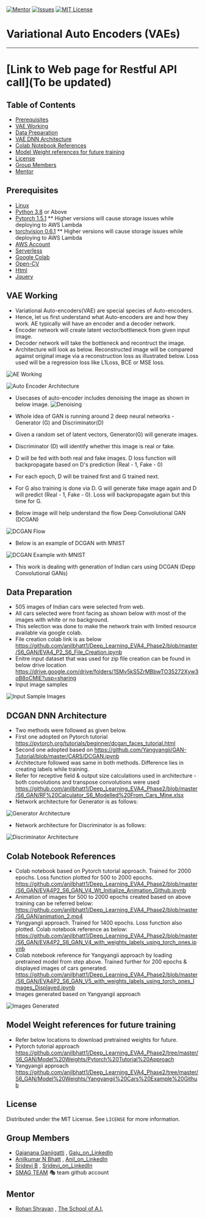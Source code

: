 <!-- PROJECT SHIELDS -->
<!--
*** I'm using markdown "reference style" links for readability.
*** Reference links are enclosed in brackets [ ] instead of parentheses ( ).
*** See the bottom of this document for the declaration of the reference variables
*** for contributors-url, forks-url, etc. This is an optional, concise syntax you may use.
*** https://www.markdownguide.org/basic-syntax/#reference-style-links
-->
[![Mentor][mentor-shield]][mentor-url]
[![Issues][issues-shield]][issues-url]
[![MIT License][license-shield]][license-url]

# Variational Auto Encoders (VAEs)
________

# [Link to Web page for Restful API call](To be updated)

<!-- TABLE OF CONTENTS -->
## Table of Contents

* [Prerequisites](#prerequisites)
* [VAE Working](#gan-working)
* [Data Preparation](#Data-Preparation)
* [VAE DNN Architecture](#DNN-Architecture)
* [Colab Notebook References](#Colab-Notebook-References)
* [Model Weight references for future training](#model-weights)
* [License](#license)
* [Group Members](#group-members)
* [Mentor](#mentor)

## Prerequisites

* [Linux](https://www.tutorialspoint.com/ubuntu/index.htm)
* [Python 3.8](https://www.python.org/downloads/) or Above
* [Pytorch 1.5.1](https://pytorch.org/) ** Higher versions will cause storage issues while deploying to AWS Lambda 
* [torchvision 0.6.1](https://pytorch.org/docs/stable/torchvision/index.html) ** Higher versions will cause storage issues while deploying to AWS Lambda
* [AWS Account](https://aws.amazon.com/free/?all-free-tier.sort-by=item.additionalFields.SortRank&all-free-tier.sort-order=asc)
* [Serverless](https://www.serverless.com/) 
* [Google Colab](https://colab.research.google.com/)
* [Open-CV](https://pypi.org/project/opencv-python/)
* [Html](https://www.w3schools.com/html/)
* [Jquery](https://jquery.com/)

<!-- VAE Working -->
## VAE Working
- Variational Auto-encoders(VAE) are special species of Auto-encoders.
- Hence, let us first understand what Auto-encoders are and how they work. AE typically will have an encoder and a decoder network.
- Encoder network will create latent vector/bottleneck from given input image.
- Decoder network will take the bottleneck and recontruct the image.
- Architecture will look as below. Reconstructed image will be compared against original image via a reconstruction loss as illustrated below. Loss used will be a regression loss like L1Loss, BCE or MSE loss.

 ![AE Working](https://github.com/anilbhatt1/Deep_Learning_EVA4_Phase2/blob/master/S7_VAE/Readme_Content/AUTOENCODERS.jpg)
 
 ![Auto Encoder Architecture](https://github.com/anilbhatt1/Deep_Learning_EVA4_Phase2/blob/master/S7_VAE/Readme_Content/AE_Architecture.jpg)

- Usecases of auto-encoder includes denoising the image as shown in below image.
 ![Denoising](https://github.com/anilbhatt1/Deep_Learning_EVA4_Phase2/blob/master/S7_VAE/Readme_Content/Denoising%20Input.jpg)
 
- Whole idea of GAN is running around 2 deep neural networks - Generator (G) and Discriminator(D)
- Given a random set of latent vectors, Generator(G) will generate images.
- Discriminator (D) will identify whether this image is real or fake. 
- D will be fed with both real and fake images. D loss function will backpropagate based on D's prediction (Real - 1, Fake - 0)
- For each epoch, D will be trained first and G trained next.
- For G also training is done via D. G will generate fake image again and D will predict (Real - 1, Fake - 0). Loss will backpropagate again but this time for G. 
- Below image will help understand the flow Deep Convolutional GAN (DCGAN)

 ![DCGAN Flow](https://github.com/anilbhatt1/Deep_Learning_EVA4_Phase2/blob/master/S6_GAN/Readme_Contents/DCGAN%20Flow%20diagram.jpg)
- Below is an example of DCGAN with MNIST

 ![DCGAN Example with MNIST](https://github.com/anilbhatt1/Deep_Learning_EVA4_Phase2/blob/master/S6_GAN/Readme_Contents/DCGAN%20Flow%20with%20MNIST.jpg)
- This work is dealing with generation of Indian cars using DCGAN (Depp Convolutional GANs)

<!-- Data Preparation -->
## Data Preparation
- 505 images of Indian cars were selected from web.
- All cars selected were front facing as shown below with most of the images with white or no background.
- This selection was done to make the network train with limited resource available via google colab.
- File creation colab link is as below
 https://github.com/anilbhatt1/Deep_Learning_EVA4_Phase2/blob/master/S6_GAN/EVA4_P2_S6_File_Creation.ipynb
- Enitre input dataset that was used for zip file creation can be found in below drive location
 https://drive.google.com/drive/folders/1SMv5kS5ZrMBbwTO35272Xyw3oB8oCMlE?usp=sharing
- Input image samples

 ![Input Sample Images](https://github.com/anilbhatt1/Deep_Learning_EVA4_Phase2/blob/master/S6_GAN/Readme_Contents/Input%20Sample%20images.png)

<!-- DNN Architecture -->
## DCGAN DNN Architecture
- Two methods were followed as given below.
- First one adopted on Pytorch tutorial https://pytorch.org/tutorials/beginner/dcgan_faces_tutorial.html
- Second one adopted based on https://github.com/Yangyangii/GAN-Tutorial/blob/master/CARS/DCGAN.ipynb
- Architecture followed was same in both methods. Difference lies in creating labels while training.
- Refer for receptive field & output size calculations used in architecture - both convolutions and transpose convolutions were used https://github.com/anilbhatt1/Deep_Learning_EVA4_Phase2/blob/master/S6_GAN/RF%20Calculator_S6_Modelled%20From_Cars_Mine.xlsx
- Network architecture for Generator is as follows:

![Generator Architecture](https://github.com/anilbhatt1/Deep_Learning_EVA4_Phase2/blob/master/S6_GAN/Readme_Contents/Generator%20Network.jpg)

- Network architecture for Discriminator is as follows:

![Discriminator Architecture](https://github.com/anilbhatt1/Deep_Learning_EVA4_Phase2/blob/master/S6_GAN/Readme_Contents/Discriminator%20Network.jpg)

<!-- Colab Notebook References -->
## Colab Notebook References
-	Colab notebook based on Pytorch tutorial approach. Trained for 2000 epochs. Loss function plotted for 500 to 2000 epochs.
https://github.com/anilbhatt1/Deep_Learning_EVA4_Phase2/blob/master/S6_GAN/EVA4P2_S6_GAN_V4_Wt_Initialize_Animation_Github.ipynb 
-	Animation of images for 500 to 2000 epochs created based on above training can be referred below:
https://github.com/anilbhatt1/Deep_Learning_EVA4_Phase2/blob/master/S6_GAN/animation_2.mp4
-	Yangyangii approach. Trained for 1400 epochs. Loss function also plotted. Colab notebook reference as below:
https://github.com/anilbhatt1/Deep_Learning_EVA4_Phase2/blob/master/S6_GAN/EVA4P2_S6_GAN_V4_with_weights_labels_using_torch_ones.ipynb
-	Colab notebook reference for Yangyangii approach by loading pretrained model from step above. Trained further for 200 epochs & displayed images of cars generated.
https://github.com/anilbhatt1/Deep_Learning_EVA4_Phase2/blob/master/S6_GAN/EVA4P2_S6_GAN_V5_with_weights_labels_using_torch_ones_Images_Displayed.ipynb
- Images generated based on  Yangyangii approach

![Images Generated](https://github.com/anilbhatt1/Deep_Learning_EVA4_Phase2/blob/master/S6_GAN/Readme_Contents/Yangyangii%20Approach_Cars%20Generated.jpg)

<!-- Model weight References -->
## Model Weight references for future training
- Refer below locations to download pretrained weights for future.
- Pytorch tutorial approach
https://github.com/anilbhatt1/Deep_Learning_EVA4_Phase2/tree/master/S6_GAN/Model%20Weights/Pytorch%20Tutorial%20Approach
- Yangyangii approach
https://github.com/anilbhatt1/Deep_Learning_EVA4_Phase2/tree/master/S6_GAN/Model%20Weights/Yangyangii%20Cars%20Example%20Github

<!-- LICENSE -->
## License

Distributed under the MIT License. See `LICENSE` for more information.

<!-- GROUP MEMBERS -->
## Group Members
  - [Gajanana Ganjigatti](https://github.com/gaju27) , [Gaju_on_LinkedIn](https://www.linkedin.com/in/gajanana-ganjigatti/)
  - [Anilkumar N Bhatt](https://github.com/anilbhatt1) , [Anil_on_LinkedIn](https://www.linkedin.com/in/anilkumar-n-bhatt/)
  - [Sridevi B](https://github.com/sridevibonthu) , [Sridevi_on_LinkedIn](https://www.linkedin.com/in/sridevi-bonthu/)
  - [SMAG TEAM](https://github.com/SMAGEVA4/session1/tree/master/Session1) :performing_arts: team github account

<!-- MENTOR -->
## Mentor

* [Rohan Shravan](https://www.linkedin.com/in/rohanshravan/) , [The School of A.I.](https://theschoolof.ai/)

<!-- MARKDOWN LINKS & IMAGES -->
<!-- https://www.markdownguide.org/basic-syntax/#reference-style-links -->
[mentor-shield]: https://img.shields.io/badge/Mentor-mentor-yellowgreen
[mentor-url]: https://www.linkedin.com/in/rohanshravan/
[forks-shield]: https://img.shields.io/github/forks/othneildrew/Best-README-Template.svg?style=flat-square
[forks-url]: https://github.com/othneildrew/Best-README-Template/network/members
[stars-shield]: https://img.shields.io/github/stars/othneildrew/Best-README-Template.svg?style=flat-square
[stars-url]: https://github.com/othneildrew/Best-README-Template/stargazers
[issues-shield]: https://img.shields.io/github/issues/othneildrew/Best-README-Template.svg?style=flat-square
[issues-url]: https://github.com/othneildrew/Best-README-Template/issues
[license-shield]: https://img.shields.io/github/license/othneildrew/Best-README-Template.svg?style=flat-square
[license-url]: https://github.com/anilbhatt1/Deep_Learning_EVA4_Phase2/blob/master/LICENSE.txt
[linkedin-shield]: https://img.shields.io/badge/-LinkedIn-black.svg?style=flat-square&logo=linkedin&colorB=555


